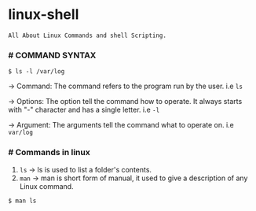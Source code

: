 # linux-shell
 ```All About Linux Commands and shell Scripting.``` 
 
### # COMMAND SYNTAX
```
$ ls -l /var/log
```
-> Command: The command refers to the program run by the user. i.e `ls`

-> Options: The option tell the command how to operate. It always starts with "-" character and has a single letter. i.e `-l` 

-> Argument: The arguments tell the command what to operate on. i.e `var/log` 

### # Commands in linux 
1. `ls` -> ls is used to list a folder's contents.
2. `man` -> man is short form of manual, it used to give a description of any Linux command.
```
$ man ls
```
